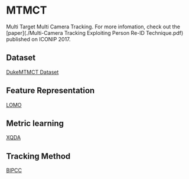 # MTMCT
Multi Target Multi Camera Tracking. For more infomation, check out the [paper](./Multi-Camera Tracking Exploiting Person Re-ID Technique.pdf) published on ICONIP 2017.

## Dataset
[DukeMTMCT Dataset](http://vision.cs.duke.edu/DukeMTMC/details.html)

## Feature Representation
[LOMO](http://www.cbsr.ia.ac.cn/users/scliao/projects/lomo_xqda/)

## Metric learning
[XQDA](http://www.cbsr.ia.ac.cn/users/scliao/projects/lomo_xqda/)

## Tracking Method
[BIPCC](http://vision.cs.duke.edu/DukeMTMC/)
